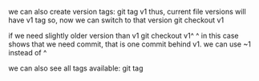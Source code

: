we can also create version tags:
git tag v1
thus, current file versions will have v1 tag
so, now we can switch to that version
git checkout v1

if we need slightly older version than v1
git checkout v1^
^ in this case shows that we need commit, that is one commit behind v1. we can use ~1 instead of ^

we can also see all tags available:
git tag
